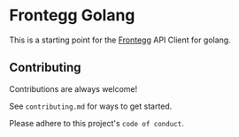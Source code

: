 
# Frontegg Golang

This is a starting point for the [Frontegg](https://frontegg.com) API Client for golang.
## Contributing

Contributions are always welcome!

See `contributing.md` for ways to get started.

Please adhere to this project's `code of conduct`.

